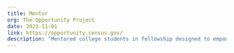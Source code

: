 ```yaml
---
title: Mentor
org: The Opportunity Project
date: 2023-11-01
link: https://opportunity.census.gov/
description: "Mentored college students in fellowship designed to empower college students to rapidly design data-driven digital solutions for the public good."
---
```

